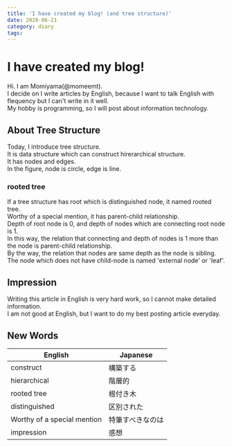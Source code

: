 ```yaml
---
title: 'I have created my blog! (and tree structure)'
date: 2020-06-21
category: diary
tags:
---
```

# I have created my blog!
Hi. I am Momiyama(@momeemt).  
I decide on I write articles by English, because I want to talk English with flequency but I can't write in it well.  
My hobby is programming, so I will post about information technology.  

## About Tree Structure
Today, I introduce tree structure.  
It is data structure which can construct hirerarchical structure.  
It has nodes and edges.  
In the figure, node is circle, edge is line.

### rooted tree
If a tree structure has root which is distinguished node, it named rooted tree.  
Worthy of a special mention, it has parent-child relationship.  
Depth of root node is 0, and depth of nodes which are connecting root node is 1.  
In this way, the relation that connecting and depth of nodes is 1 more than the node is parent-child relationship.  
By the way, the relation that nodes are same depth as the node is sibling.  
The node which does not have child-node is named 'external node' or 'leaf'.  

## Impression
Writing this article in English is very hard work, so I cannot make detailed information.  
I am not good at English, but I want to do my best posting article everyday.

## New Words
| English | Japanese |
| ------- | -------- |
| construct | 構築する |
| hierarchical | 階層的 |
| rooted tree | 根付き木 |
| distinguished | 区別された |
| Worthy of a special mention | 特筆すべきなのは |
| impression | 感想 |